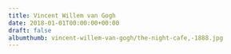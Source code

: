 ```yaml
---
title: Vincent Willem van Gogh
date: 2018-01-01T00:00:00+00:00
draft: false
albumthumb: vincent-willem-van-gogh/the-night-cafe,-1888.jpg
---
```

